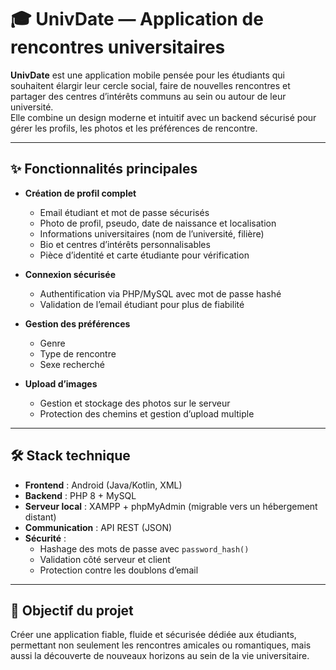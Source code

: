 # 🎓 UnivDate — Application de rencontres universitaires  

**UnivDate** est une application mobile pensée pour les étudiants qui souhaitent élargir leur cercle social, faire de nouvelles rencontres et partager des centres d’intérêts communs au sein ou autour de leur université.  
Elle combine un design moderne et intuitif avec un backend sécurisé pour gérer les profils, les photos et les préférences de rencontre.  

---

## ✨ Fonctionnalités principales  
- **Création de profil complet**  
  - Email étudiant et mot de passe sécurisés  
  - Photo de profil, pseudo, date de naissance et localisation  
  - Informations universitaires (nom de l’université, filière)  
  - Bio et centres d’intérêts personnalisables  
  - Pièce d’identité et carte étudiante pour vérification  

- **Connexion sécurisée**  
  - Authentification via PHP/MySQL avec mot de passe hashé  
  - Validation de l’email étudiant pour plus de fiabilité  

- **Gestion des préférences**  
  - Genre  
  - Type de rencontre  
  - Sexe recherché  

- **Upload d’images**  
  - Gestion et stockage des photos sur le serveur  
  - Protection des chemins et gestion d’upload multiple  

---

## 🛠️ Stack technique  
- **Frontend** : Android (Java/Kotlin, XML)  
- **Backend** : PHP 8 + MySQL  
- **Serveur local** : XAMPP + phpMyAdmin (migrable vers un hébergement distant)  
- **Communication** : API REST (JSON)  
- **Sécurité** :  
  - Hashage des mots de passe avec `password_hash()`  
  - Validation côté serveur et client  
  - Protection contre les doublons d’email  

---

## 📌 Objectif du projet  
Créer une application fiable, fluide et sécurisée dédiée aux étudiants, permettant non seulement les rencontres amicales ou romantiques, mais aussi la découverte de nouveaux horizons au sein de la vie universitaire.  
